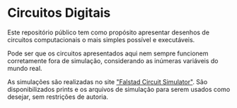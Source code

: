 # Circuitos Digitais

Este repositório público tem como propósito apresentar desenhos de circuitos computacionais o mais simples possível e executáveis.

Pode ser que os circuitos apresentados aqui nem sempre funcionem corretamente fora de simulação, considerando as inúmeras variáveis do mundo real.

As simulações são realizadas no site ["Falstad Circuit Simulator"](https://www.falstad.com/circuit/circuitjs.html).
São disponibilizados prints e os arquivos de simulação para serem usados como desejar, sem restrições de autoria.

